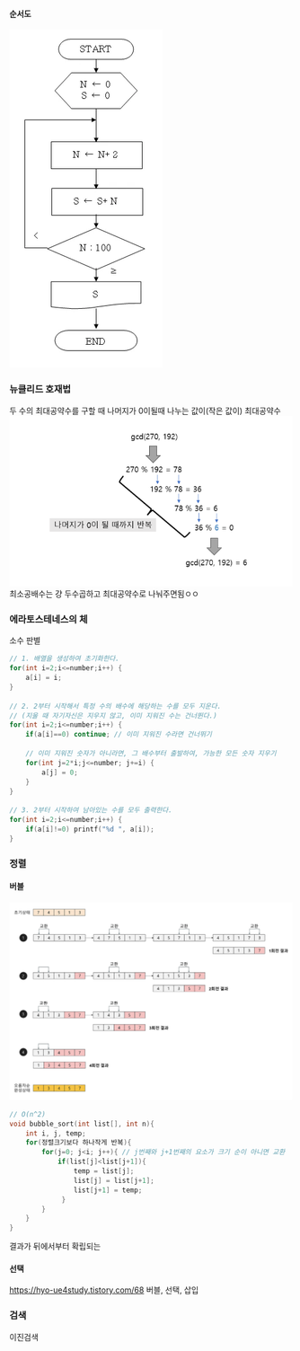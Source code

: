 #### 순서도
![|141](assets/컴사인-20250108111623626.png)

### 뉴클리드 호재법
두 수의 최대공약수를 구할 때
나머지가 0이될때 나누는 값이(작은 값이) 최대공약수
 ![|466](assets/컴사인-20250108112031721.png)
최소공배수는 걍 두수곱하고 최대공약수로 나눠주면됨ㅇㅇ

### 에라토스테네스의 체
소수 판별

```c
// 1. 배열을 생성하여 초기화한다.
for(int i=2;i<=number;i++) {
	a[i] = i;
}

// 2. 2부터 시작해서 특정 수의 배수에 해당하는 수를 모두 지운다.
// (지울 때 자기자신은 지우지 않고, 이미 지워진 수는 건너뛴다.)
for(int i=2;i<=number;i++) {
	if(a[i]==0) continue; // 이미 지워진 수라면 건너뛰기

	// 이미 지워진 숫자가 아니라면, 그 배수부터 출발하여, 가능한 모든 숫자 지우기
	for(int j=2*i;j<=number; j+=i) {
		a[j] = 0;
	}
}

// 3. 2부터 시작하여 남아있는 수를 모두 출력한다.
for(int i=2;i<=number;i++) {
	if(a[i]!=0) printf("%d ", a[i]);
}

```

### 정렬
#### 버블
![|456](assets/컴사인-20250108113250009.png)
```c
// O(n^2)
void bubble_sort(int list[], int n){ 
	int i, j, temp; 
	for(정렬크기보다 하나작게 반복){
		for(j=0; j<i; j++){ // j번째와 j+1번째의 요소가 크기 순이 아니면 교환 
			if(list[j]<list[j+1]){ 
				temp = list[j]; 
				list[j] = list[j+1]; 
				list[j+1] = temp; 
			 }
		} 
	} 
}
```
결과가 뒤에서부터 확립되는
#### 선택
https://hyo-ue4study.tistory.com/68
버블, 선택, 삽입

### 검색
이진검색